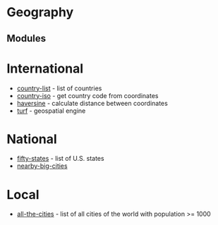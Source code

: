 # Geography

## Modules

# International

* [country-list](https://www.npmjs.com/package/country-list) - list of countries
* [country-iso](https://github.com/simonepri/country-iso) - get country code from coordinates
* [haversine](https://github.com/brandon93s/haversine-js) - calculate distance between coordinates
* [turf](https://github.com/Turfjs/turf) - geospatial engine

# National

* [fifty-states](https://github.com/politicoder/fifty-states) - list of U.S. states
* [nearby-big-cities](https://github.com/river-jade/nearby-big-cities)

# Local

* [all-the-cities](https://github.com/zeke/all-the-cities) - list of all cities of the world with population >= 1000
